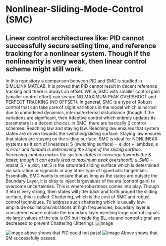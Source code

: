 # Nonlinear-Sliding-Mode-Control (SMC)
Linear control architectures like: PID cannot successfully secure setling time, and reference tracking for a nonlinear system. Though if the nonlinearity is very weak, then linear control scheme might still work. 
---
In this repository a comparison between PID and SMC is studied in SIMULINK MATLAB. 
It is proved that PID cannot result in decent reference tracking and there is always an offset. While, SMC with smaller control gain (smaller control effort) can secure NO MAXIMUM PEAK OVERSHOOT and PERFECT TRACKING (NO OFFSET). 
In general, SMC is a type of Robust control that can take care of slight variations in the model which is normal due to unmodeled dynamics, internal/external disturbance (though if the variations are significant, then Adaptive control which entirely updates its parameters is a decent choice). 
In SMC, there are basically 2 control schemes: Reaching law and staying law. Reaching law ensures that system states are driven towards the switching/sliding surface. Staying law ensures that states are staying on the sliding surface. SMC is ideal for NONLINEAR systems as it sort of linearizes:
S (switching surface) = e_dot + lambda*e; e is error and lambda is determining the slope of the sliding surface. Increasing lambda makes the system states to converge towards the S faster, though it can easily lead to maximum peak overshoot!!! 
u_SMC = eta*sat_S - e_dot; sat_S is the saturated sliding surface which is determined via saturation or sigmoids or any other type of hyperbolic tangentials. Essentially, SMC wants to ensure that as long as the states are outside the Boundary Layer, it is okay to inject largevalues
of the eta (control gain) to overcome uncertainties. This is where robustness comes into play. Though if eta is very strong, then states will jitter back and forth around the sliding surface; this is called: Chattering, which is the cost of SMC and robust control techniques.
To address such chattering which is usually low-amplitude oscillations/vibrations at high frequencies; boundary layer is considered where outside the boundary layer injecting large control signals via large values of the eta is OK but inside the BL, eta and control signal are decreased to prevent
Chattering (Jittering). 
![image](https://github.com/user-attachments/assets/9c49c524-a7fb-4ef4-b337-40f1bae793ce)

![image](https://github.com/user-attachments/assets/518d8242-daad-46ad-8680-897d2cfb1334)
above shows that PID could not pass! 
![image](https://github.com/user-attachments/assets/5f2fc032-53ac-4f96-973e-b88fc0d54d96)
Above shows that SM successfully passed. 
